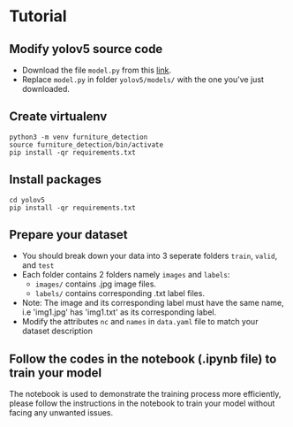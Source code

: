 # Tutorial

## Modify yolov5 source code
- Download the file `model.py` from this [link](https://drive.google.com/file/d/13S4Zjf7PpfHNynpAkp-po6RnatE4Y-mw/view?usp=sharing).
- Replace `model.py` in folder `yolov5/models/` with the one you've just downloaded.

## Create virtualenv
```
python3 -m venv furniture_detection
source furniture_detection/bin/activate
pip install -qr requirements.txt
```
## Install packages
```
cd yolov5
pip install -qr requirements.txt
```
## Prepare your dataset
- You should break down your data into 3 seperate folders `train`, `valid`, and `test`
- Each folder contains 2 folders namely `images` and `labels`:
  - `images/` contains .jpg image files.
  - `labels/` contains corresponding .txt label files.
- Note: The image and its corresponding label must have the same name, i.e 'img1.jpg' has 'img1.txt' as its corresponding label.
- Modify the attributes `nc` and `names` in `data.yaml` file to match your dataset description

## Follow the codes in the notebook (.ipynb file) to train your model
The notebook is used to demonstrate the training process more efficiently, please follow the instructions in the notebook to train your model without facing any unwanted issues.
